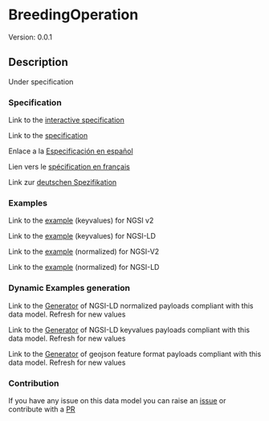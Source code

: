 # BreedingOperation
Version: 0.0.1

## Description 

Under specification
### Specification

Link to the [interactive specification](https://swagger.lab.fiware.org/?url=https://github.com/smart-data-models/dataModel.Aquaculture/blob/master/BreedingOperation/swagger.yaml)

Link to the [specification](https://github.com/smart-data-models/dataModel.Aquaculture/blob/master/BreedingOperation/doc/spec.md)

Enlace a la [Especificación en español](https://github.com/smart-data-models/dataModel.Aquaculture/blob/master/BreedingOperation/doc/spec_ES.md)

Lien vers le [spécification en français](https://github.com/smart-data-models/dataModel.Aquaculture/blob/master/BreedingOperation/doc/spec_FR.md)

Link zur [deutschen Spezifikation](https://github.com/smart-data-models/dataModel.Aquaculture/blob/master/BreedingOperation/doc/spec_DE.md)
### Examples

Link to the [example](https://github.com/smart-data-models/dataModel.Aquaculture/blob/master/BreedingOperation/examples/example.json) (keyvalues) for NGSI v2

Link to the [example](https://github.com/smart-data-models/dataModel.Aquaculture/blob/master/BreedingOperation/examples/example.jsonld) (keyvalues) for NGSI-LD

Link to the [example](https://github.com/smart-data-models/dataModel.Aquaculture/blob/master/BreedingOperation/examples/example-normalized.json) (normalized) for NGSI-V2

Link to the [example](https://github.com/smart-data-models/dataModel.Aquaculture/blob/master/BreedingOperation/examples/example-normalized.jsonld) (normalized) for NGSI-LD
### Dynamic Examples generation

Link to the [Generator](https://smartdatamodels.org/extra/ngsi-ld_generator.php?schemaUrl=https://raw.githubusercontent.com/smart-data-models/dataModel.Aquaculture/master/BreedingOperation/schema.json&email=info@smartdatamodels.org) of NGSI-LD normalized payloads compliant with this data model. Refresh for new values

Link to the [Generator](https://smartdatamodels.org/extra/ngsi-ld_generator_keyvalues.php?schemaUrl=https://raw.githubusercontent.com/smart-data-models/dataModel.Aquaculture/master/BreedingOperation/schema.json&email=info@smartdatamodels.org) of NGSI-LD keyvalues payloads compliant with this data model. Refresh for new values

Link to the [Generator](https://smartdatamodels.org/extra/geojson_features_generator_v1.0.php?schemaUrl=https://raw.githubusercontent.com/smart-data-models/dataModel.Aquaculture/master/BreedingOperation/schema.json&email=info@smartdatamodels.org) of geojson feature format payloads compliant with this data model. Refresh for new values
### Contribution

 If you have any issue on this data model you can raise an [issue](https://github.com/smart-data-models/dataModel.Aquaculture/issues)  or contribute with a [PR](https://github.com/smart-data-models/dataModel.Aquaculture/pulls)